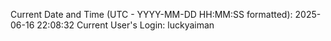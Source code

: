 Current Date and Time (UTC - YYYY-MM-DD HH:MM:SS formatted): 2025-06-16 22:08:32
Current User's Login: luckyaiman
